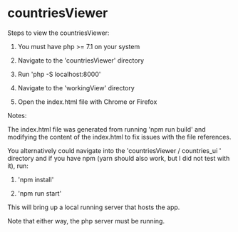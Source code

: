 # countriesViewer

Steps to view the countriesViewer:

1. You must have php >= 7.1 on your system

2.  Navigate to the 'countriesViewer' directory

3.  Run 'php -S localhost:8000'

4.  Navigate to the 'workingView' directory

5.  Open the index.html file with Chrome or Firefox

Notes:

The index.html file was generated from running 'npm run build'
and modifying the content of the index.html to fix issues with the file references.

You alternatively could navigate into the 'countriesViewer / countries_ui ' directory
and if you have npm (yarn should also work, but I did not test with it), run:

1. 'npm install'

2.  'npm run start'

This will bring up a local running server that hosts the app.

Note that either way, the php server must be running.